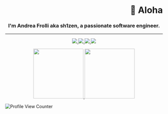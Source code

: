 <h1 align="right">👋 Aloha</h1>

<h3 align="center">I'm Andrea Frolli aka sh1zen, a passionate software engineer.</h3>

<hr/>

<p align="center">
    <a href="https://www.linkedin.com/in/andrea-frolli/">
        <img src="https://img.shields.io/badge/andrea-frolli-blue?style=for-the-badge&logo=Linkedin&logoColor=00AEFF&labelColor=black&color=black">
    </a>
    <a href="https://sh1zen.github.io/">
        <img src="https://img.shields.io/badge/sh1zen.github.io-4a6bb9?style=for-the-badge&logo=Google-Chrome&logoColor=00AEFF&labelColor=black&color=black">
    </a>
    <a href="mailto:dev.sh1zen@outlook.it">
        <img src="https://img.shields.io/badge/dev.sh1zen@outlook.it-0078D4?style=for-the-badge&logo=microsoftoutlook&logoColor=00AEFF&labelColor=black&color=black">
    </a>
    <a href="https://www.paypal.com/donate/?business=dev.sh1zen%40outlook.it&item_name=Thank+you+in+advanced+for+the+kind+donations.+You+will+sustain+me+building+better+software.&currency_code=EUR">
        <img src="https://img.shields.io/badge/donate-0078D4?style=for-the-badge&logo=paypal&logoColor=00AEFF&labelColor=black&color=black">
    </a>
</p>

<p align="center">
    <a href="https://github.com/sh1zen">
        <img src="https://github-readme-stats.vercel.app/api/top-langs/?username=sh1zen&count_private=true&layout=compact&show_icons=true"
             height="160px"/>
        <img src="https://github-readme-stats.vercel.app/api?username=sh1zen&count_private=true&layout=compact&show_icons=true"
             height="160px"/>
    </a>
</p>

![Profile View Counter](https://komarev.com/ghpvc/?username=sh1zen)
